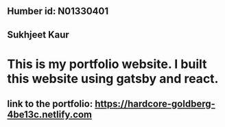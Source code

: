 ## Humber id: N01330401 ##
## Sukhjeet Kaur ##

# This is my portfolio website. I built this website using gatsby and react. #

## link to the portfolio: https://hardcore-goldberg-4be13c.netlify.com ##
